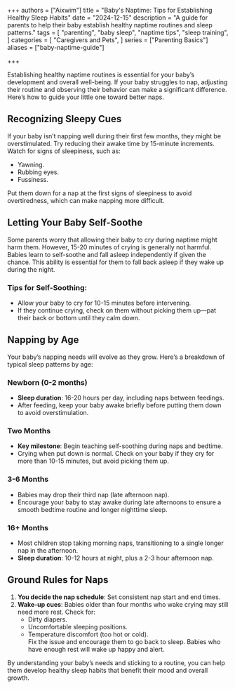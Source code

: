 +++
authors = ["Aixwim"]
title = "Baby's Naptime: Tips for Establishing Healthy Sleep Habits"
date = "2024-12-15"
description = "A guide for parents to help their baby establish healthy naptime routines and sleep patterns."
tags = [
"parenting",
"baby sleep",
"naptime tips",
"sleep training",
]
categories = [
"Caregivers and Pets",
]
series = ["Parenting Basics"]
aliases = ["baby-naptime-guide"]

+++

Establishing healthy naptime routines is essential for your baby’s development and overall well-being. If your baby struggles to nap, adjusting their routine and observing their behavior can make a significant difference. Here’s how to guide your little one toward better naps.

<!--more-->

## Recognizing Sleepy Cues

If your baby isn’t napping well during their first few months, they might be overstimulated. Try reducing their awake time by 15-minute increments. Watch for signs of sleepiness, such as:

- Yawning.  
- Rubbing eyes.  
- Fussiness.  

Put them down for a nap at the first signs of sleepiness to avoid overtiredness, which can make napping more difficult.

## Letting Your Baby Self-Soothe

Some parents worry that allowing their baby to cry during naptime might harm them. However, 15-20 minutes of crying is generally not harmful. Babies learn to self-soothe and fall asleep independently if given the chance. This ability is essential for them to fall back asleep if they wake up during the night.

### Tips for Self-Soothing:
- Allow your baby to cry for 10-15 minutes before intervening.
- If they continue crying, check on them without picking them up—pat their back or bottom until they calm down.

## Napping by Age

Your baby’s napping needs will evolve as they grow. Here’s a breakdown of typical sleep patterns by age:

### Newborn (0-2 months)
- **Sleep duration**: 16-20 hours per day, including naps between feedings.  
- After feeding, keep your baby awake briefly before putting them down to avoid overstimulation.

### Two Months
- **Key milestone**: Begin teaching self-soothing during naps and bedtime.  
- Crying when put down is normal. Check on your baby if they cry for more than 10-15 minutes, but avoid picking them up.

### 3-6 Months
- Babies may drop their third nap (late afternoon nap).  
- Encourage your baby to stay awake during late afternoons to ensure a smooth bedtime routine and longer nighttime sleep.

### 16+ Months
- Most children stop taking morning naps, transitioning to a single longer nap in the afternoon.  
- **Sleep duration**: 10-12 hours at night, plus a 2-3 hour afternoon nap.

## Ground Rules for Naps

1. **You decide the nap schedule**: Set consistent nap start and end times.  
2. **Wake-up cues**: Babies older than four months who wake crying may still need more rest. Check for:  
   - Dirty diapers.  
   - Uncomfortable sleeping positions.  
   - Temperature discomfort (too hot or cold).  
   Fix the issue and encourage them to go back to sleep. Babies who have enough rest will wake up happy and alert.

By understanding your baby’s needs and sticking to a routine, you can help them develop healthy sleep habits that benefit their mood and overall growth.
